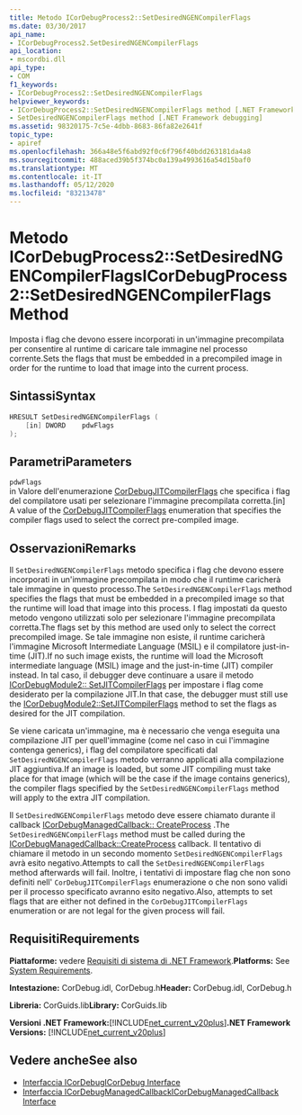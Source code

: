 ```yaml
---
title: Metodo ICorDebugProcess2::SetDesiredNGENCompilerFlags
ms.date: 03/30/2017
api_name:
- ICorDebugProcess2.SetDesiredNGENCompilerFlags
api_location:
- mscordbi.dll
api_type:
- COM
f1_keywords:
- ICorDebugProcess2::SetDesiredNGENCompilerFlags
helpviewer_keywords:
- ICorDebugProcess2::SetDesiredNGENCompilerFlags method [.NET Framework debugging]
- SetDesiredNGENCompilerFlags method [.NET Framework debugging]
ms.assetid: 98320175-7c5e-4dbb-8683-86fa82e2641f
topic_type:
- apiref
ms.openlocfilehash: 366a48e5f6abd92f0c6f796f40bdd263181da4a8
ms.sourcegitcommit: 488aced39b5f374bc0a139a4993616a54d15baf0
ms.translationtype: MT
ms.contentlocale: it-IT
ms.lasthandoff: 05/12/2020
ms.locfileid: "83213478"
---
```

# <a name="icordebugprocess2setdesiredngencompilerflags-method"></a><span data-ttu-id="a3e04-102">Metodo ICorDebugProcess2::SetDesiredNGENCompilerFlags</span><span class="sxs-lookup"><span data-stu-id="a3e04-102">ICorDebugProcess2::SetDesiredNGENCompilerFlags Method</span></span>
<span data-ttu-id="a3e04-103">Imposta i flag che devono essere incorporati in un'immagine precompilata per consentire al runtime di caricare tale immagine nel processo corrente.</span><span class="sxs-lookup"><span data-stu-id="a3e04-103">Sets the flags that must be embedded in a precompiled image in order for the runtime to load that image into the current process.</span></span>  
  
## <a name="syntax"></a><span data-ttu-id="a3e04-104">Sintassi</span><span class="sxs-lookup"><span data-stu-id="a3e04-104">Syntax</span></span>  
  
```cpp  
HRESULT SetDesiredNGENCompilerFlags (  
    [in] DWORD    pdwFlags  
);  
```  
  
## <a name="parameters"></a><span data-ttu-id="a3e04-105">Parametri</span><span class="sxs-lookup"><span data-stu-id="a3e04-105">Parameters</span></span>  
 `pdwFlags`  
 <span data-ttu-id="a3e04-106">in Valore dell'enumerazione [CorDebugJITCompilerFlags](cordebugjitcompilerflags-enumeration.md) che specifica i flag del compilatore usati per selezionare l'immagine precompilata corretta.</span><span class="sxs-lookup"><span data-stu-id="a3e04-106">[in] A value of the [CorDebugJITCompilerFlags](cordebugjitcompilerflags-enumeration.md) enumeration that specifies the compiler flags used to select the correct pre-compiled image.</span></span>  
  
## <a name="remarks"></a><span data-ttu-id="a3e04-107">Osservazioni</span><span class="sxs-lookup"><span data-stu-id="a3e04-107">Remarks</span></span>  
 <span data-ttu-id="a3e04-108">Il `SetDesiredNGENCompilerFlags` metodo specifica i flag che devono essere incorporati in un'immagine precompilata in modo che il runtime caricherà tale immagine in questo processo.</span><span class="sxs-lookup"><span data-stu-id="a3e04-108">The `SetDesiredNGENCompilerFlags` method specifies the flags that must be embedded in a precompiled image so that the runtime will load that image into this process.</span></span> <span data-ttu-id="a3e04-109">I flag impostati da questo metodo vengono utilizzati solo per selezionare l'immagine precompilata corretta.</span><span class="sxs-lookup"><span data-stu-id="a3e04-109">The flags set by this method are used only to select the correct precompiled image.</span></span> <span data-ttu-id="a3e04-110">Se tale immagine non esiste, il runtime caricherà l'immagine Microsoft Intermediate Language (MSIL) e il compilatore just-in-time (JIT).</span><span class="sxs-lookup"><span data-stu-id="a3e04-110">If no such image exists, the runtime will load the Microsoft intermediate language (MSIL) image and the just-in-time (JIT) compiler instead.</span></span> <span data-ttu-id="a3e04-111">In tal caso, il debugger deve continuare a usare il metodo [ICorDebugModule2:: SetJITCompilerFlags](icordebugmodule2-setjitcompilerflags-method.md) per impostare i flag come desiderato per la compilazione JIT.</span><span class="sxs-lookup"><span data-stu-id="a3e04-111">In that case, the debugger must still use the [ICorDebugModule2::SetJITCompilerFlags](icordebugmodule2-setjitcompilerflags-method.md) method to set the flags as desired for the JIT compilation.</span></span>  
  
 <span data-ttu-id="a3e04-112">Se viene caricata un'immagine, ma è necessario che venga eseguita una compilazione JIT per quell'immagine (come nel caso in cui l'immagine contenga generics), i flag del compilatore specificati dal `SetDesiredNGENCompilerFlags` metodo verranno applicati alla compilazione JIT aggiuntiva.</span><span class="sxs-lookup"><span data-stu-id="a3e04-112">If an image is loaded, but some JIT compiling must take place for that image (which will be the case if the image contains generics), the compiler flags specified by the `SetDesiredNGENCompilerFlags` method will apply to the extra JIT compilation.</span></span>  
  
 <span data-ttu-id="a3e04-113">Il `SetDesiredNGENCompilerFlags` metodo deve essere chiamato durante il callback [ICorDebugManagedCallback:: CreateProcess](icordebugmanagedcallback-createprocess-method.md) .</span><span class="sxs-lookup"><span data-stu-id="a3e04-113">The `SetDesiredNGENCompilerFlags` method must be called during the [ICorDebugManagedCallback::CreateProcess](icordebugmanagedcallback-createprocess-method.md) callback.</span></span> <span data-ttu-id="a3e04-114">Il tentativo di chiamare il metodo in un secondo momento `SetDesiredNGENCompilerFlags` avrà esito negativo.</span><span class="sxs-lookup"><span data-stu-id="a3e04-114">Attempts to call the `SetDesiredNGENCompilerFlags` method afterwards will fail.</span></span> <span data-ttu-id="a3e04-115">Inoltre, i tentativi di impostare flag che non sono definiti nell' `CorDebugJITCompilerFlags` enumerazione o che non sono validi per il processo specificato avranno esito negativo.</span><span class="sxs-lookup"><span data-stu-id="a3e04-115">Also, attempts to set flags that are either not defined in the `CorDebugJITCompilerFlags` enumeration or are not legal for the given process will fail.</span></span>  
  
## <a name="requirements"></a><span data-ttu-id="a3e04-116">Requisiti</span><span class="sxs-lookup"><span data-stu-id="a3e04-116">Requirements</span></span>  
 <span data-ttu-id="a3e04-117">**Piattaforme:** vedere [Requisiti di sistema di .NET Framework](../../get-started/system-requirements.md).</span><span class="sxs-lookup"><span data-stu-id="a3e04-117">**Platforms:** See [System Requirements](../../get-started/system-requirements.md).</span></span>  
  
 <span data-ttu-id="a3e04-118">**Intestazione:** CorDebug.idl, CorDebug.h</span><span class="sxs-lookup"><span data-stu-id="a3e04-118">**Header:** CorDebug.idl, CorDebug.h</span></span>  
  
 <span data-ttu-id="a3e04-119">**Libreria:** CorGuids.lib</span><span class="sxs-lookup"><span data-stu-id="a3e04-119">**Library:** CorGuids.lib</span></span>  
  
 <span data-ttu-id="a3e04-120">**Versioni .NET Framework:**[!INCLUDE[net_current_v20plus](../../../../includes/net-current-v20plus-md.md)]</span><span class="sxs-lookup"><span data-stu-id="a3e04-120">**.NET Framework Versions:** [!INCLUDE[net_current_v20plus](../../../../includes/net-current-v20plus-md.md)]</span></span>  
  
## <a name="see-also"></a><span data-ttu-id="a3e04-121">Vedere anche</span><span class="sxs-lookup"><span data-stu-id="a3e04-121">See also</span></span>

- [<span data-ttu-id="a3e04-122">Interfaccia ICorDebug</span><span class="sxs-lookup"><span data-stu-id="a3e04-122">ICorDebug Interface</span></span>](icordebug-interface.md)
- [<span data-ttu-id="a3e04-123">Interfaccia ICorDebugManagedCallback</span><span class="sxs-lookup"><span data-stu-id="a3e04-123">ICorDebugManagedCallback Interface</span></span>](icordebugmanagedcallback-interface.md)
